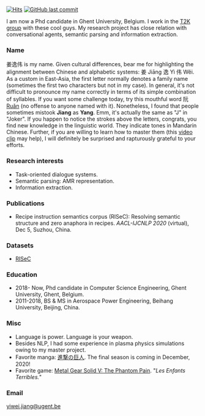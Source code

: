[![Hits](https://hits.seeyoufarm.com/api/count/incr/badge.svg?url=https%3A%2F%2Fyiweijiang2015.github.io&count_bg=%2379C83D&title_bg=%23555555&icon=&icon_color=%23E7E7E7&title=Visitors&edge_flat=false)](https://hits.seeyoufarm.com)
[![GitHub last commit](https://img.shields.io/github/last-commit/google/skia.svg?style=flat)]()

I am now a Phd candidate in Ghent University, Belgium. I work in the [T2K group](https://ugentt2k.github.io/) with these cool guys. My research project has close relation with conversational agents, semantic parsing and information extraction.

### Name
姜逸伟 is my name. Given cultural differences, bear me for highlighting the alignment between Chinese and alphabetic systems: 姜 Jiāng 逸 Yì 伟 Wěi. 
As a custom in East-Asia, the first letter normally denotes a family name (sometimes the first two characters but not in my case). 
In general, it's not difficult to pronounce my name correctly in terms of its simple combination of syllables.
If you want some challenge today, try this mouthful word 阮 [Ruǎn](https://youtu.be/XVBVuFjKHYw?t=4) (no offense to anyone named with it).
Nonetheless, I found that people sometimes mistook **Jiang** as **Yang**. Emm, it's actually the same as "J" in "Joker". 
If you happen to notice the strokes above the letters, congrats, you find new knowledge in the linguistic world. They indicate tones in Mandarin Chinese.
Further, if you are willing to learn how to master them (this [video clip](https://youtu.be/Wo13IvKqb4Y) may help), I will definitely be surprised and rapturously grateful to your efforts.

### Research interests
- Task-oriented dialogue systems.
- Semantic parsing: AMR representation.
- Information extraction.

### Publications
- Recipe instruction semantics corpus (RISeC): Resolving semantic structure and zero anaphora in recipes. *AACL-IJCNLP 2020* (virtual), Dec 5, Suzhou, China.

### Datasets
- [RISeC](https://github.com/YiweiJiang2015/RISeC)

### Education
- 2018- Now, Phd candidate in Computer Science Engineering, Ghent University, Ghent, Belgium.
- 2011-2018, BS & MS in Aerospace Power Engineering, Beihang University, Beijing, China.

### Misc
- Language is power. Language is your weapon.
- Besides NLP, I had some experience in plasma physics simulations owing to my master project. 
- Favorite manga: [進撃の巨人](https://en.wikipedia.org/wiki/Attack_on_Titan). The final season is coming in December, 2020!
- Favorite game: [Metal Gear Solid V: The Phantom Pain](https://en.wikipedia.org/wiki/Metal_Gear_Solid_V:_The_Phantom_Pain). "*Les Enfants Terribles.*"

### Email
yiwei.jiang@ugent.be

